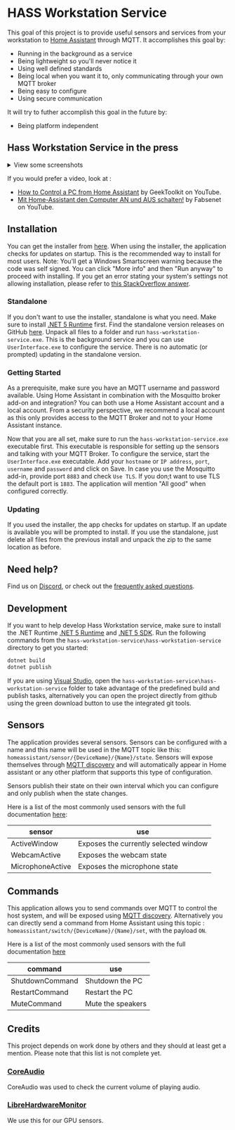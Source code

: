 # HASS Workstation Service

This goal of this project is to provide useful sensors and services from your workstation to [Home Assistant](https://www.home-assistant.io/) through MQTT. It accomplishes this goal by:

- Running in the background as a service
- Being lightweight so you'll never notice it
- Using well defined standards
- Being local when you want it to, only communicating through your own MQTT broker
- Being easy to configure
- Using secure communication

It will try to futher accomplish this goal in the future by:

- Being platform independent

## Hass Workstation Service in the press

<details>
<summary>View some screenshots</summary>

![The settings screen](https://i.imgur.com/RBQx807.png)

![The resulting sensors and commands in Home Assistant](https://i.imgur.com/jXRU2cu.png)

</details>

If you would prefer a video, look at :
 - [How to Control a PC from Home Assistant](https://youtu.be/D5A7le79R5M) by GeekToolkit on YouTube.
 - [Mit Home-Assistant den Computer AN und AUS schalten!](https://www.youtube.com/watch?v=oDJHGEcV84A) by Fabsenet on YouTube.

## Installation

You can get the installer from [here](https://hassworkstationstorage.z6.web.core.windows.net/publish/setup.exe). When using the installer, the application checks for updates on startup. This is the recommended way to install for most users.
Note: You'll get a Windows Smartscreen warning because the code was self signed. You can click "More info" and then "Run anyway" to proceed with installing. If you get an error stating your system's settings not allowing installation, please refer to [this StackOverflow answer](https://superuser.com/a/1252757).

### Standalone

If you don't want to use the installer, standalone is what you need. Make sure to install [.NET 5 Runtime](https://dotnet.microsoft.com/download/dotnet/current/runtime) first. Find the standalone version releases on GitHub [here](https://github.com/sleevezipper/hass-workstation-service/releases). Unpack all files to a folder and run `hass-workstation-service.exe`. This is the background service and you can use `UserInterface.exe` to configure the service. There is no automatic (or prompted) updating in the standalone version.

### Getting Started

As a prerequisite, make sure you have an MQTT username and password available. Using Home Assistant in combination with the Mosquitto broker add-on and integration? You can both use a Home Assistant account and a local account. From a security perspective, we recommend a local account as this only provides access to the MQTT Broker and not to your Home Assistant instance.

Now that you are all set, make sure to run the `hass-workstation-service.exe` executable first. This executable is responsible for setting up the sensors and talking with your MQTT Broker. To configure the service, start the `UserInterface.exe` executable.
Add your `hostname` or `IP address`, `port`, `username` and `password` and click on Save. In case you use the Mosquitto add-in, provide port `8883` and check `Use TLS`. If you don;t want to use TLS the default port is `1883`. The application will mention "All good" when configured correctly.

### Updating

If you used the installer, the app checks for updates on startup. If an update is available you will be prompted to install. If you use the standalone, just delete all files from the previous install and unpack the zip to the same location as before.

## Need help?

Find us on [Discord](https://discord.gg/VraYT2N3wd), or check out the [frequently asked questions](https://github.com/sleevezipper/hass-workstation-service/tree/develop).

## Development

If you want to help develop Hass Workstation service, make sure to install the .NET Runtime [.NET 5 Runtime](https://dotnet.microsoft.com/download/dotnet/current/runtime) and [.NET 5 SDK](https://dotnet.microsoft.com/download/dotnet/current). Run the following commands from the `hass-workstation-service\hass-workstation-service` directory to get you started:

```` powershell
dotnet build
dotnet publish
````

If you are using [Visual Studio](https://visualstudio.microsoft.com/), open the `hass-workstation-service\hass-workstation-service` folder to take advantage of the predefined build and publish tasks, alternatively you can open the project directly from github using the green download button to use the integrated git tools.

## Sensors

The application provides several sensors. Sensors can be configured with a name and this name will be used in the MQTT topic like this: `homeassistant/sensor/{DeviceName}/{Name}/state`. Sensors will expose themselves through [MQTT discovery](https://www.home-assistant.io/docs/mqtt/discovery/) and will automatically appear in Home assistant or any other platform that supports this type of configuration.

Sensors publish their state on their own interval which you can configure and only publish when the state changes.

Here is a list of the most commonly used sensors with the full documentation [here](https://github.com/sleevezipper/hass-workstation-service/blob/master/documentation/Sensors.md):

|sensor|use|
|---|---|
|ActiveWindow|Exposes the currently selected window|
|WebcamActive|Exposes the webcam state|
|MicrophoneActive|Exposes the microphone state|

## Commands

This application allows you to send commands over MQTT to control the host system, and will be exposed using [MQTT discovery](https://www.home-assistant.io/docs/mqtt/discovery/). Alternatively you can directly send a command from Home Assistant using this topic : `homeassistant/switch/{DeviceName}/{Name}/set`, with the payload `ON`.

Here is a list of the most commonly used sensors with the full documentation [here](https://github.com/sleevezipper/hass-workstation-service/blob/master/documentation/Commands.md)

|command|use|
|---|---|
|ShutdownCommand|Shutdown the PC|
|RestartCommand|Restart the PC|
|MuteCommand|Mute the speakers|

## Credits

This project depends on work done by others and they should at least get a mention. Please note that this list is not complete yet.

### [CoreAudio](https://github.com/morphx666/CoreAudio)

CoreAudio was used to check the current volume of playing audio.

### [LibreHardwareMonitor](https://github.com/LibreHardwareMonitor/LibreHardwareMonitor)

We use this for our GPU sensors.
